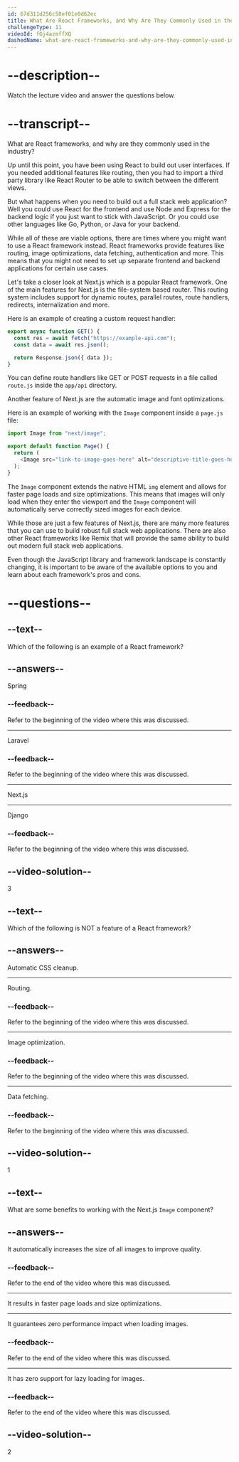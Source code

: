 ```yaml
---
id: 67d311d256c58ef01e0d62ec
title: What Are React Frameworks, and Why Are They Commonly Used in the Industry?
challengeType: 11
videoId: fGj4azmffXQ
dashedName: what-are-react-frameworks-and-why-are-they-commonly-used-in-the-industry
---
```


# --description--

Watch the lecture video and answer the questions below.

# --transcript--

What are React frameworks, and why are they commonly used in the industry?

Up until this point, you have been using React to build out user interfaces. If you needed additional features like routing, then you had to import a third party library like React Router to be able to switch between the different views.

But what happens when you need to build out a full stack web application? Well you could use React for the frontend and use Node and Express for the backend logic if you just want to stick with JavaScript. Or you could use other languages like Go, Python, or Java for your backend.

While all of these are viable options, there are times where you might want to use a React framework instead. React frameworks provide features like routing, image optimizations, data fetching, authentication and more. This means that you might not need to set up separate frontend and backend applications for certain use cases.

Let's take a closer look at Next.js which is a popular React framework. One of the main features for Next.js is the file-system based router. This routing system includes support for dynamic routes, parallel routes, route handlers, redirects, internalization and more.

Here is an example of creating a custom request handler:

```js
export async function GET() {
  const res = await fetch("https://example-api.com");
  const data = await res.json();

  return Response.json({ data });
}
```

You can define route handlers like GET or POST requests in a file called `route.js` inside the `app/api` directory.

Another feature of Next.js are the automatic image and font optimizations.

Here is an example of working with the `Image` component inside a `page.js` file:

```js
import Image from "next/image";

export default function Page() {
  return (
    <Image src="link-to-image-goes-here" alt="descriptive-title-goes-here" />
  );
}
```

The `Image` component extends the native HTML `img` element and allows for faster page loads and size optimizations. This means that images will only load when they enter the viewport and the `Image` component will automatically serve correctly sized images for each device.

While those are just a few features of Next.js, there are many more features that you can use to build robust full stack web applications. There are also other React frameworks like Remix that will provide the same ability to build out modern full stack web applications.

Even though the JavaScript library and framework landscape is constantly changing, it is important to be aware of the available options to you and learn about each framework's pros and cons.

# --questions--

## --text--

Which of the following is an example of a React framework?

## --answers--

Spring

### --feedback--

Refer to the beginning of the video where this was discussed.

---

Laravel

### --feedback--

Refer to the beginning of the video where this was discussed.

---

Next.js

---

Django

### --feedback--

Refer to the beginning of the video where this was discussed.

## --video-solution--

3

## --text--

Which of the following is NOT a feature of a React framework?

## --answers--

Automatic CSS cleanup.

---

Routing.

### --feedback--

Refer to the beginning of the video where this was discussed.

---

Image optimization.

### --feedback--

Refer to the beginning of the video where this was discussed.

---

Data fetching.

### --feedback--

Refer to the beginning of the video where this was discussed.

## --video-solution--

1

## --text--

What are some benefits to working with the Next.js `Image` component?

## --answers--

It automatically increases the size of all images to improve quality.

### --feedback--

Refer to the end of the video where this was discussed.

---

It results in faster page loads and size optimizations.

---

It guarantees zero performance impact when loading images.

### --feedback--

Refer to the end of the video where this was discussed.

---

It has zero support for lazy loading for images.

### --feedback--

Refer to the end of the video where this was discussed.

## --video-solution--

2
